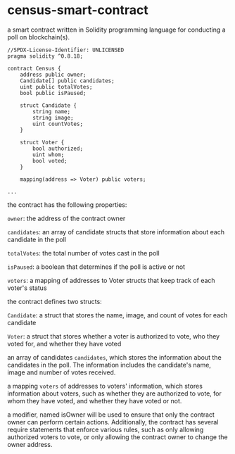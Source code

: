 # census-smart-contract

a smart contract written in Solidity programming language for conducting a poll on blockchain(s). 

```
//SPDX-License-Identifier: UNLICENSED
pragma solidity ^0.8.18;

contract Census {
    address public owner;
    Candidate[] public candidates;
    uint public totalVotes;
    bool public isPaused;

    struct Candidate {
        string name;
        string image;
        uint countVotes;
    }

    struct Voter {
        bool authorized;
        uint whom;
        bool voted;
    }

    mapping(address => Voter) public voters;

...

```

the contract has the following properties:

`owner`: the address of the contract owner

`candidates`: an array of candidate structs that store information about each candidate in the poll

`totalVotes`: the total number of votes cast in the poll

`isPaused`: a boolean that determines if the poll is active or not

`voters`: a mapping of addresses to Voter structs that keep track of each voter's status

the contract defines two structs:

`Candidate`: a struct that stores the name, image, and count of votes for each candidate

`Voter`: a struct that stores whether a voter is authorized to vote, who they voted for, and whether they have voted

an array of candidates `candidates`, which stores the information about the candidates in the poll. The information includes the candidate's name, image and number of votes received.

a mapping `voters` of addresses to voters' information, which stores information about voters, such as whether they are authorized to vote, for whom they have voted, and whether they have voted or not.

a modifier, named isOwner will be used to ensure that only the contract owner can perform certain actions. Additionally, the contract has several require statements that enforce various rules, such as only allowing authorized voters to vote, or only allowing the contract owner to change the owner address.

